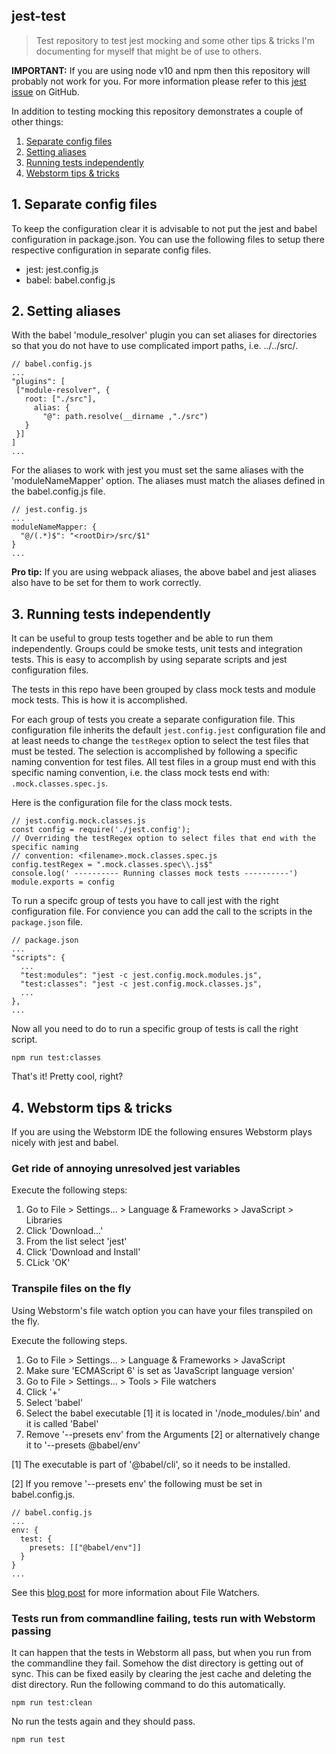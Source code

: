 
## jest-test
> Test repository to test jest mocking and some other tips & tricks I'm documenting for myself that might be of use to others.

**IMPORTANT:** If you are using node v10 and npm then this repository will probably not work for you. For more information please refer to this [jest issue](https://github.com/facebook/jest/issues/7395) on GitHub.

In addition to testing mocking this repository demonstrates a couple of other things:
1) [Separate config files](#1-Separate-config-files)
2) [Setting aliases](#2-Setting-aliases)
3) [Running tests independently](#3-Running-tests-independently)
4) [Webstorm tips & tricks](#4-Webstorm-tips-&-tricks)

## 1. Separate config files

To keep the configuration clear it is advisable to not put the jest and babel configuration in package.json. You can use the following files to setup there respective configuration in separate config files.

- jest: jest.config.js
- babel: babel.config.js 

## 2. Setting aliases

With the babel 'module_resolver' plugin you can set aliases for directories so that you do not have to use complicated import paths, i.e. ../../src/<module-name>.

    // babel.config.js
    ...
    "plugins": [
     ["module-resolver", {
       root: ["./src"],
         alias: { 
           "@": path.resolve(__dirname ,"./src")
       }
     }]
    ]
    ... 

For the aliases to work with jest you must set the same aliases with the 'moduleNameMapper' option. The aliases must match the aliases defined in the babel.config.js file.

    // jest.config.js
    ...
    moduleNameMapper: {
      "@/(.*)$": "<rootDir>/src/$1"
    }
    ...

**Pro tip:** If you are using webpack aliases, the above babel and jest aliases also have to be set for them to work correctly.

## 3. Running tests independently

It can be useful to group tests together and be able to run them independently. Groups could be smoke tests, unit tests and integration tests. This is easy to accomplish by using separate scripts and jest configuration files.

The tests in this repo have been grouped by class mock tests and module mock tests. This is how it is accomplished.

For each group of tests you create a separate configuration file. This configuration file inherits the default `jest.config.jest` configuration file and at least needs to change the `testRegex` option to select the test files that must be tested. The selection is accomplished by following a specific naming convention for test files. All test files in a group must end with this specific naming convention, i.e. the class mock tests end with: `.mock.classes.spec.js`.

Here is the configuration file for the class mock tests.

    // jest.config.mock.classes.js
    const config = require('./jest.config');
    // Overriding the testRegex option to select files that end with the specific naming
    // convention: <filename>.mock.classes.spec.js
    config.testRegex = ".mock.classes.spec\\.js$"
    console.log(' ---------- Running classes mock tests ----------')
    module.exports = config

To run a specifc group of tests you have to call jest with the right configuration file. For convience you can add the call to the scripts in the `package.json` file.

    // package.json
    ...
    "scripts": {
      ...
      "test:modules": "jest -c jest.config.mock.modules.js",
      "test:classes": "jest -c jest.config.mock.classes.js",
      ...
    },
    ...

Now all you need to do to run a specific group of tests is call the right script.

    npm run test:classes

That's it! Pretty cool, right?

## 4. Webstorm tips & tricks

If you are using the Webstorm IDE the following ensures Webstorm plays nicely with jest and babel.

### Get ride of annoying unresolved jest variables

Execute the following steps:

1) Go to File > Settings... > Language & Frameworks > JavaScript > Libraries
2) Click 'Download...'
3) From the list select 'jest'
4) Click 'Download and Install'
5) CLick 'OK'

### Transpile files on the fly

Using Webstorm's file watch option you can have your files transpiled on the fly.

Execute the following steps.

1) Go to File > Settings... > Language & Frameworks > JavaScript
2) Make sure 'ECMAScript 6' is set as 'JavaScript language version'
3) Go to File > Settings... > Tools > File watchers
4) Click '+'
5) Select 'babel'
6) Select the babel executable [1] it is located in '<project-dir>/node_modules/.bin' and it is called 'Babel'
7) Remove '--presets env' from the Arguments [2] or alternatively change it to '--presets @babel/env'

[1] The executable is part of '@babel/cli', so it needs to be installed.

[2] If you remove '--presets env' the following must be set in babel.config.js.

    // babel.config.js
    ...
    env: {
      test: {
        presets: [["@babel/env"]]
      }
    }
    ...

See this [blog post](https://blog.jetbrains.com/webstorm/2015/05/ecmascript-6-in-webstorm-transpiling/) for more information about File Watchers.

### Tests run from commandline failing, tests run with Webstorm passing

It can happen that the tests in Webstorm all pass, but when you run from the commandline they fail. Somehow the dist directory is getting out of sync. This can be fixed easily by clearing the jest cache and deleting the dist directory. Run the following command to do this automatically.

    npm run test:clean

No run the tests again and they should pass.

    npm run test
